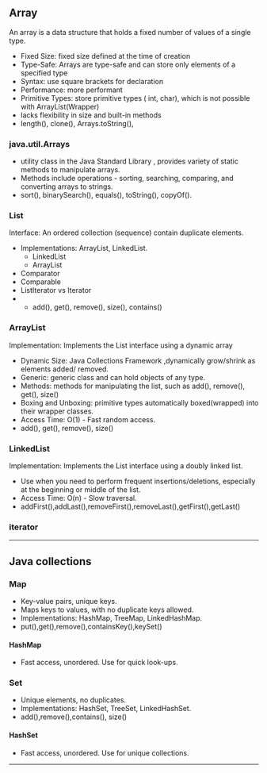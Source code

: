 ##  Array
An array is a data structure that holds a fixed number of values of a single type.
- Fixed Size: fixed size defined at the time of creation
- Type-Safe: Arrays are type-safe and can store only elements of a specified type
- Syntax:  use square brackets for declaration
- Performance: more performant
- Primitive Types: store primitive types ( int, char), which is not possible with ArrayList(Wrapper)
- lacks flexibility in size and built-in methods
- length(), clone(), Arrays.toString(),

### java.util.Arrays 
- utility class in the Java Standard Library , provides variety of static methods to manipulate arrays. 
- Methods include operations - sorting, searching, comparing, and converting arrays to strings.
- sort(), binarySearch(), equals(), toString(), copyOf().

### List
Interface: An ordered collection (sequence) contain duplicate elements.
- Implementations: ArrayList, LinkedList.
  - LinkedList
  - ArrayList
- Comparator
- Comparable
- ListIterator vs Iterator
- - add(), get(), remove(), size(), contains()


### ArrayList
Implementation: Implements the List interface using a dynamic array
- Dynamic Size: Java Collections Framework ,dynamically grow/shrink as elements added/ removed.
- Generic:  generic class and can hold objects of any type.
- Methods:  methods for manipulating the list, such as add(), remove(), get(), size()
- Boxing and Unboxing: primitive types automatically boxed(wrapped) into their wrapper classes.
- Access Time: O(1) - Fast random access.
- add(), get(), remove(), size()



### LinkedList
Implementation: Implements the List interface using a doubly linked list.
- Use when you need to perform frequent insertions/deletions, especially at the beginning or middle of the list.
- Access Time: O(n) - Slow traversal.
- addFirst(),addLast(),removeFirst(),removeLast(),getFirst(),getLast()

### iterator

---
## Java collections

### Map
- Key-value pairs, unique keys.
- Maps keys to values, with no duplicate keys allowed.
- Implementations: HashMap, TreeMap, LinkedHashMap.
- put(),get(),remove(),containsKey(),keySet()

####  HashMap
- Fast access, unordered. Use for quick look-ups.

### Set
- Unique elements, no duplicates.
- Implementations: HashSet, TreeSet, LinkedHashSet.
- add(),remove(),contains(), size()

#### HashSet
- Fast access, unordered. Use for unique collections.



---

